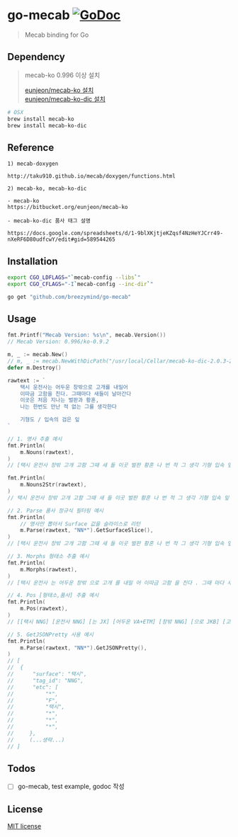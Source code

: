# go-mecab [![GoDoc](https://godoc.org/github.com/breezymind/go-mecab?status.svg)](https://godoc.org/github.com/breezymind/go-mecab)

> Mecab binding for Go


## Dependency

> mecab-ko 0.996 이상 설치
> 
> [eunjeon/mecab-ko 설치](https://bitbucket.org/eunjeon/mecab-ko)  
> [eunjeon/mecab-ko-dic 설치](https://bitbucket.org/eunjeon/mecab-ko-dic)

```bash
# OSX
brew install mecab-ko
brew install mecab-ko-dic
```

## Reference
    1) mecab-doxygen

    http://taku910.github.io/mecab/doxygen/functions.html
    
    2) mecab-ko, mecab-ko-dic
    
    - mecab-ko
    https://bitbucket.org/eunjeon/mecab-ko
    
    - mecab-ko-dic 품사 태그 설명
    
    https://docs.google.com/spreadsheets/d/1-9blXKjtjeKZqsf4NzHeYJCrr49-nXeRF6D80udfcwY/edit#gid=589544265

## Installation

```bash
export CGO_LDFLAGS="`mecab-config --libs`"
export CGO_CFLAGS="-I`mecab-config --inc-dir`"

go get "github.com/breezymind/go-mecab"
```

## Usage
```go
fmt.Printf("Mecab Version: %s\n", mecab.Version())
// Mecab Version: 0.996/ko-0.9.2

m, _ := mecab.New()
// m, _ := mecab.NewWithDicPath("/usr/local/Cellar/mecab-ko-dic-2.0.3-20170922")
defer m.Destroy()

rawtext := `
    택시 운전사는 어두운 창밖으로 고개를 내밀어
    이따금 고함을 친다. 그때마다 새들이 날아간다 
    이곳은 처음 지나는 벌판과 황혼,
    나는 한번도 만난 적 없는 그를 생각한다

    기형도 / 입속의 검은 잎
`

// 1. 명사 추출 예시
fmt.Println(
    m.Nouns(rawtext),
)
// [택시 운전사 창밖 고개 고함 그때 새 들 이곳 벌판 황혼 나 번 적 그 생각 기형 입속 잎]

fmt.Println(
    m.Nouns2Str(rawtext),
)
// 택시 운전사 창밖 고개 고함 그때 새 들 이곳 벌판 황혼 나 번 적 그 생각 기형 입속 잎

// 2. Parse 품사 정규식 필터링 예시
fmt.Println(
    // 명사만 뽑아서 Surface 값을 슬라이스로 리턴
    m.Parse(rawtext, "NN*").GetSurfaceSlice(),    
)
// [택시 운전사 창밖 고개 고함 그때 새 들 이곳 벌판 황혼 나 번 적 그 생각 기형 입속 잎]

// 3. Morphs 형태소 추출 예시
fmt.Println(
    m.Morphs(rawtext),
)
// [택시 운전사 는 어두운 창밖 으로 고개 를 내밀 어 이따금 고함 을 친다 . 그때 마다 새 들 이 날아간다 이곳 은 처음 지나 는 벌판 과 황혼 , 나 는 한 번 도 만난 적 없 는 그 를 생각 한다 기형 / 입속 의 검 은 잎]

// 4. Pos [형태소,품사] 추출 예시
fmt.Println(
    m.Pos(rawtext),
)
// [[택시 NNG] [운전사 NNG] [는 JX] [어두운 VA+ETM] [창밖 NNG] [으로 JKB] [고개 NNG] [를 JKO] [내밀 VV] [어 EC] [이따금 MAG] [고함 NNG] [을 JKO] [친다 VV+EF] [. SF] [그때 NNG] [마다 JX] [새 NNG] [들 XSN] [이 JKS] [이곳 NP] [은 JX] [처음 MAG] [지나 VV] [는 ETM] [벌판 NNG] [과 JC] [황혼 NNG] [, SC] [나 NP] [는 JX] [한 MM] [번 NNBC] [도 JX] [만난 VV+ETM] [적 NNB] [없 VA] [는 ETM] [그 NP] [를 JKO] [생각 NNG] [한다 XSV+EC] [기형 NNG] [도 JX] [/ SC] [입속 NNG] [의 JKG] [검 VA] [은 ETM] [잎 NNG]]

// 5. GetJSONPretty 사용 예시
fmt.Println(
    m.Parse(rawtext, "NN*").GetJSONPretty(),
)
// [
// 	{
// 		"surface": "택시",
// 		"tag_id": "NNG",
// 		"etc": [
// 			"*",
// 			"F",
// 			"택시",
// 			"*",
// 			"*",
// 			"*",
//     },
//     (...생략...)
// ]
```

## Todos

- [ ] go-mecab, test example, godoc 작성

## License
[MIT license](https://opensource.org/licenses/MIT)